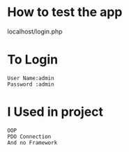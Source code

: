 # How to test the app
localhost/login.php

# To Login
```
User Name:admin
Password :admin
```

# I Used in project 
```
OOP
PDO Connection
And no Framework
```
